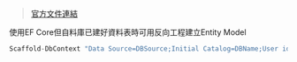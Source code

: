 > [官方文件連結](https://docs.microsoft.com/zh-tw/ef/core/managing-schemas/scaffolding?tabs=dotnet-core-cli)  

使用EF Core但自料庫已建好資料表時可用反向工程建立Entity Model  

```c#  
Scaffold-DbContext "Data Source=DBSource;Initial Catalog=DBName;User id=Account;password=Password" Microsoft.EntityFrameworkCore.SqlServer -OutputDir Entity -Tables "table1","table2","table3","table4","table5" -ContextDir Context -Context EntityContext
```
